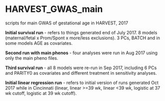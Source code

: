 # HARVEST_GWAS_main
scripts for main GWAS of gestational age in HARVEST, 2017

**Initial survival run** - refers to things generated end of July 2017. 8 models (maternal/fetal x Prom/Spont x more/less exclusions). 3 PCs, BATCH and in some models AGE as covariates.

**Second run with main phenos** - four analyses were run in Aug 2017 using only the main pheno files.

**Third survival run** - all 8 models were re-run in Sep 2017, including 6 PCs and PARITY0 as covariates and different treatment in sensitivity analyses.


**Initial linear regression run** - refers to initial version of runs generated Oct 2017 while in Cincinnati (linear, linear >=39 wk, linear <39 wk, logistic at 37 wk cutoff, logistic at 39 wk cutoff).
